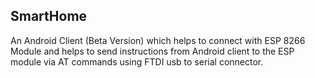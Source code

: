 ## SmartHome
An Android Client (Beta Version) which helps to connect with ESP 8266 Module and helps to send instructions from Android client to the ESP module via AT commands using FTDI usb to serial connector.
